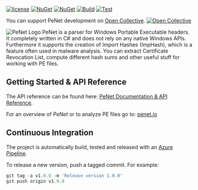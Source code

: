 [![license](https://img.shields.io/github/license/secana/penet.svg)](https://raw.githubusercontent.com/secana/PeNet/master/LICENSE)
[![NuGet](https://img.shields.io/nuget/v/PeNet.svg)](https://www.nuget.org/packages/PeNet/)
[![NuGet](https://img.shields.io/nuget/dt/PeNet.svg)](https://www.nuget.org/packages/PeNet/)
[![Build](https://img.shields.io/azure-devops/build/secana/PeNet/2.svg)](https://dev.azure.com/secana/PeNet/_build?definitionId=2)
[![Test](https://img.shields.io/azure-devops/tests/secana/PeNet/2.svg)](https://dev.azure.com/secana/PeNet/_build?definitionId=2)

You can support PeNet development on [Open Collective](https://opencollective.com/penet).
[![Open Collective](https://opencollective.com/penet/donate/button.png?color=blue)](https://opencollective.com/penet)

![PeNet Logo](https://raw.githubusercontent.com/secana/PeNet/master/resource/linkedin_banner_image_2.png "PeNet - PE analysis made easy")
PeNet is a parser for Windows Portable Executable headers. It completely written in C# and does not rely on any native Windows APIs.
Furthermore it supports the creation of Import Hashes (ImpHash), which is a feature often used in malware analysis. You can extract Certificate Revocation List, compute different hash sums and other useful stuff for working with PE files.

## Getting Started & API Reference

The API reference can be found here: [PeNet Documentation & API Reference](http://secana.github.io/PeNet).

For an overview of *PeNet* or to analyze PE files go to: [penet.io](http://penet.io)

## Continuous Integration

The project is automatically build, tested and released with an [Azure Pipeline](https://dev.azure.com/secana/PeNet).

To release a new version, push a tagged commit. For example:

 ```powershell
 git tag -a v1.0.0 -m 'Release version 1.0.0'
 git push origin v1.0.0
 ```
